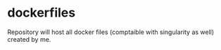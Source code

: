# dockerfiles
Repository will host all docker files (comptaible with singularity as well) created by me. 
